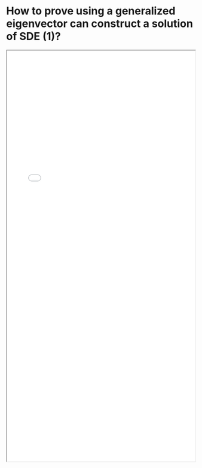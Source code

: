 # How to prove using a generalized eigenvector can construct a solution of SDE (1)?


<!--more-->

<iframe src="./pdf/SecondSolution_GeneralizedEigenvector1.pdf" height="1100px" width="100%"></iframe>


<!-- ## Credit: -->

